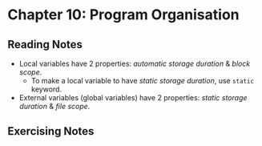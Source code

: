 # Chapter 10: Program Organisation

## Reading Notes

- Local variables have 2 properties: *automatic storage duration* & *block scope*.
    - To make a local variable to have *static storage duration*, use `static` keyword.
- External variables (global variables) have 2 properties: *static storage duration* & *file scope*. 
## Exercising Notes

